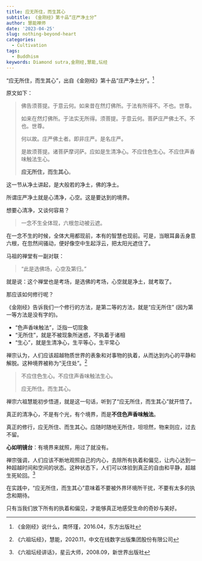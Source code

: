 ```yaml
---
title: 应无所住，而生其心
subtitle: 《金刚经》第十品“庄严净土分”
author: 慧能禅师
date: '2023-04-25'
slug: nothing-beyond-heart
categories:
  - Cultivation
tags:
  - Buddhism
keywords: Diamond sutra,金刚经,慧能,坛经
---
```


“应无所住，而生其心”，出自《金刚经》第十品“庄严净土分”。[^jingang]

原文如下：

> 佛告须菩提。于意云何。如来昔在然灯佛所。于法有所得不。不也。世尊。
>
> 如来在然灯佛所。于法实无所得。须菩提。于意云何。菩萨庄严佛土不。不也。世尊。
>
> 何以故。庄严佛土者。即非庄严。是名庄严。
>
> 是故须菩提。诸菩萨摩诃萨。应如是生清净心。不应住色生心。不应住声香味触法生心。
>
> **应无所住，而生其心**。

这一节从净土讲起，是大般若的净土，佛的净土。

所谓庄严净土就是心清净，心空。这是要达到的境界。

想要心清净，又谈何容易？

> 一念不生全体现，六根忽动被云遮。

在一念不生的时候，全体大用都现前，本有的智慧也现前。可是，当眼耳鼻舌身意六根，在忽然间骚动，便好像空中生起浮云，把太阳光遮住了。

马祖的禅堂有一副对联：

> “此是选佛场，心空及第归。”

就是说：这个禅堂也是考场，是选佛的考场，心空就是净土，就考取了。

那应该如何修行呢？

《金刚经》告诉我们一个修行的方法，是第二等的方法，就是“应无所住” (因为第一等方法是没有字的)。

- “色声香味触法”，泛指一切现象
- “无所住”，就是不被现象所迷惑，不执着于诸相
- “生心”，就是生清净心，生平等心，生平常心

禅宗认为，人们应该超越物质世界的表象和对事物的执着，从而达到内心的平静和解脱。这种境界被称为“无住处”。[^tan]

> 不应住色生心。不应住声香味触法生心。
>
> 应无所住。而生其心。

禅宗六祖慧能初步悟道，就是这一句话，听到了“应无所住，而生其心”就开悟了。

真正的清净心，不是有个光，有个境界，而是**不住色声香味触法**。

真正的修行，应无所住、而生其心。应随时随地无所住，坦坦然，物来则应，过去不留。

**心如明镜台**：有境界来就照，用过了就没有。

禅宗强调，人们应该不断地观照自己的内心，去除所有执着和偏见，让内心达到一种超越时间和空间的状态。这种状态下，人们可以体验到真正的自由和平静，超越生死轮回。[^tan2]

在实践中，“应无所住，而生其心”意味着不要被外界环境所干扰，不要有太多的执念和期待。

只有当我们放下所有的执着和偏见，才能够真正地感受生命的奇妙与美好。

[^jingang]: 《金刚经》说什么，南怀瑾，2016.04，东方出版社
[^tan]: 《六祖坛经》，慧能，2020.11，中文在线数字出版集团股份有限公司
[^tan2]: 《六祖坛经讲话》，星云大师，2008.09，新世界出版社
